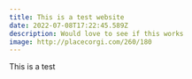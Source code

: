 ```yaml
---
title: This is a test website
date: 2022-07-08T17:22:45.589Z
description: Would love to see if this works
image: http://placecorgi.com/260/180
---
```

This is a test
